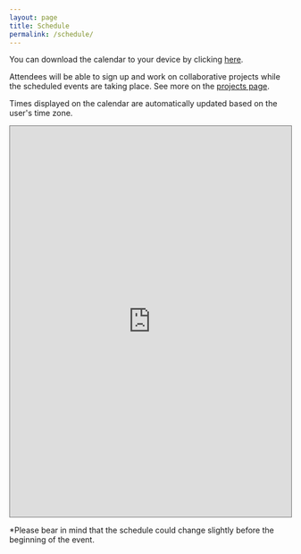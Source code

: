 ```yaml
---
layout: page
title: Schedule
permalink: /schedule/
---
```


You can download the calendar to your device by clicking [here](https://calendar.google.com/calendar/ical/bhg-donostia%40bcbl.eu/public/basic.ics).

Attendees will be able to sign up and work on collaborative projects while the scheduled events are taking place. See more on the [projects page](https://brainhack-donostia.github.io/projects/).

Times displayed on the calendar are automatically updated based on the user's time zone.

<div id='calendar-container'>
<iframe src="https://calendar.google.com/calendar/embed?height=1000&amp;wkst=2&amp;bgcolor=%23F8F8F8&amp;src=YmhnLWRvbm9zdGlhQGJjYmwuZXU&amp;color=%23F8F8F8&amp;title=Brainhack%20Donostia%202021&amp;mode=AGENDA&amp;showTabs=0&amp;showCalendars=0&amp;showPrint=0&amp;tab=mc&amp;mode=week&amp;dates=20211122/20211124&amp;ctz=Europe/Berlin" style="border:solid 1px #777" width="100%" height="700" frameborder="0" scrolling="no"></iframe>
</div>

*Please bear in mind that the schedule could change slightly before the beginning of the event.

<script type="text/javascript">
  var timezone = jstz.determine();
  var pref = '<iframe src="https://calendar.google.com/calendar/embed?height=1000&amp;wkst=2&amp;bgcolor=%23F8F8F8&amp;src=YmhnLWRvbm9zdGlhQGJjYmwuZXU&amp;color=%230F8F8F8&amp;title=Brainhack%20Donostia%202021&amp;mode=AGENDA&amp;showTabs=0&amp;showCalendars=0&amp;showPrint=0&amp;tab=mc&mode=week&dates=20211122/20211124&amp;ctz=';
  var suff = '" style="border:solid 1px #777" width="100%" height="700" frameborder="0" scrolling="no"></iframe>';
  var iframe_html = pref + timezone.name() + suff;
  document.getElementById('calendar-container').innerHTML = iframe_html;
</script>